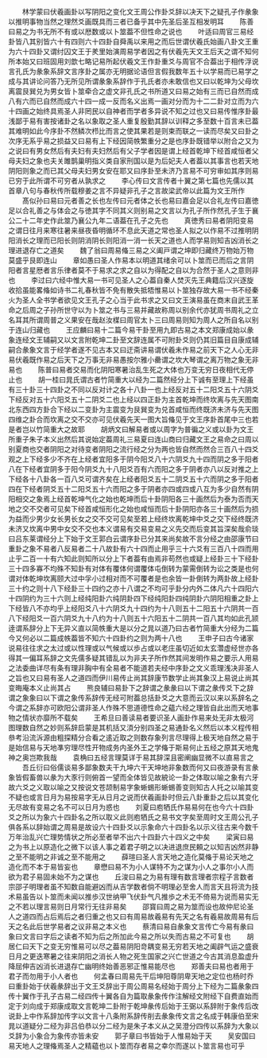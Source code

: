 <!-- { "loadSidebar": true } -->
　　林学蒙曰伏羲画卦以写阴阳之变化文王周公作卦爻辞以决天下之疑孔子作彖象以推明事物当然之理然爻画既具而三者已备乎其中先圣后圣互相发明耳
　　陈善曰易之为书无所不有或以厯数或以卜筮葢不但性命之说也
　　叶适曰周官三易经卦皆八其别皆六十有四则六十四卦自舜禹以来用之而后世谓伏羲氏始画八卦文王重为六十四卦又谓纣囚文王于羑里始演周易学者因之有伏羲先天文王后天之谓不知何所本始又曰班固用刘歆七略记易所起伏羲文王作卦重爻与周官不合葢出于相传浮说言孔氏为彖象系辞文言序卦之属亦无明据论语但言假我数年五十以学易而已易学之成与其讲论问答乃无所见所谓彖象系辞作于孔氏者亦未敢信也又曰以乾坤为父母坎离震艮巽兑为男女皆卜筮牵合之虚文非孔氏之书所道又曰易之始有三而已自然而成八有六而已自然而成六十四一成一反而名义出焉一画对分而为十二二卦对立而为六十四画之始终具焉圣人非罔民以自神者而学者多异说不知之过也又曰易传惟序卦最浅鄙于易有害按诸卦之名以象取之圣人重复殷勤其辞以训释之多至数十百言未已葢其难明如此今序卦不然鳞次栉比而言之使其果若是则束而联之一读而尽矣又曰卦之次序无系乎易之损益又曰易有上下经因简帙繁重分之是也序卦既错举以附合之又为之说曰有男女然后有夫妇有夫妇然后有父子学者因是谓上经首乾坤下经首咸恒者父母夫妇之象也夫关雎鹊巢明指义类自家刑国以是为后妃夫人者葢以其事言也若天地阴阳则象之而已其父母夫妇男女安在耶又曰序卦至未济乃言易不可穷审如其序则易已穷于此所谓不可穷者从孰求之
　　李心传曰文言传者十翼之第七篇也先儒以其首章八句与春秋传所载穆姜之言不异疑非孔子之言故梁武帝以此篇为文王所作
　　髙似孙曰易曰元者善之长也左传曰元者体之长也易曰嘉会足以合礼左传曰嘉徳足以合礼善之与体会之与徳其字不同其义则别易之文言以为孔子所作然孔子生于襄公二十二年史作此筮乃襄公九年二语葢在孔子之先也
　　真徳秀曰易者阴阳变易之谓日往月来寒往暑来昼夜昏明循环不息此天道之常也圣人拟之以作易不过推明阴阳消长之理而已阳长则阴消阴长则阳消一消一长天之道也人而学易则知吉凶消长之理进退存亡之道矣
　　魏了翁曰周易偹三易之义阖戸谓之坤即归藏终万物始万物莫盛乎艮即连山
　　章如愚曰圣人作易本以明道其绪余可以卜筮而已而后之言阴阳者言星厯者言乐律者莫不于易求之求之自以为得配之自以为合然于圣人之意则非也
　　李过曰六经中惟大易一书可见圣人之心葢自秦人焚灭先王典籍后汉兴逐旋收拾虽能畧偹如诗书二礼春秋皆不免有散失抵牾惟易以卜筮独存故大易一书不经秦火为圣人全书学者欲见文王孔子之心当于此书求之又曰文王演易虽在商末自武王革命之后周之子孙所世守以为卜筮之书与三易并藏故称周以别余代亦犹周书周礼之立名耳其所谓周普之义果安在哉赵汝楳曰周官太卜三曰周易则知为周人之所自名以别于连山归藏也
　　王应麟曰易十二篇今易干卦至用九即古易之本文郑康成始以彖象连经文王辅嗣又以文言附乾坤二卦至文辞连属不可附卦爻则仍其旧篇目自康成辅嗣合彖象文言于经学者遂不见古本又曰迂斋讲易谓伏羲未作易之前天下之人心无非易伏羲既作易之后天下之万事无非易愚按尔雅小罍谓之坎大琴谓之离万物之象无非易也
　　陈普曰易者交易而化阴阳寒暑治乱生死之大体也万变无穷日夜相代无停止也
　　胡一桂曰晁氏谓古者竹简重大以经为二篇然经分上下诚有至理上下经虽有三十卦三十四卦之不同以反对计之各十八卦一也上经反对五十二阳爻五十六阴爻下经反对五十六阳爻五十二阴爻二也上经以四正卦为主首乾坤而终坎离与先天图南北东西四方卦合下经以二变卦为主震变为艮巽变为兑首咸恒而终既济未济与先天图四维之卦合而坎离之交不交亦可见伏羲先天一图大旨偹见于文王序卦首尾中三也若是者岂以竹简重大之故耶
　　胡炳文曰解易者或以周字为普徧之义或以卦为文王所重子朱子本义出然后其说始定葢周礼三易夏曰连山商曰归藏文王之易命之曰周以别夏商也交者阴阳之对待变者阴阳之流行经之分为两也皆自然而然合三百八十四爻观之上下经多少不齐在上经者宜阳多于阴今阳爻八十六阴爻九十四而阴之多于阳者八在下经者宜阴多于阳今阴爻九十八阳爻百有六而阳之多于阴者亦八以反对推之上下经各十八卦各一百八爻可谓齐矣在上经者阳爻五十二阴爻五十六而阴之多于阳者四在下经者阴爻五十二阳爻五十六而阳之多于阴者亦四或四或八互为多少自然有阴阳相交之象焉上经首乾坤气化之始也乾坤而后十卦阴阳各三十画然后为泰为否而天地之交不交者可见矣下经首咸恒形化之始也咸恒而后十卦阴阳亦各三十画然后为损为益而少男少女长男长女之交不交可见矣至若上经终坎离乾坤中爻之交下经终既济未济又坎离中男中女交不交也本义谓易有交易变易之义先交而后变其旨深矣哉俞琰曰吕东莱谓经分上下始于文王郭白云谓序卦已分其来尚矣故不言分经之由邵康节曰重卦之象不易者八反易者二十八故卦有六十四而止用乎三十六爻有三百八十四而用止乎二百一十有六知此则知所以分上下者葢有由焉非苟然也或疑上经卦三十下经卦三十四多寡不均殊不知卦有对体有覆体何谓覆体屯倒转为蒙需倒转为讼之类是也何谓对体乾坤坎离颐大过中孚小过相对而不可覆者是也余皆一卦倒转为两卦故上经卦三十约之则十八下经卦三十四约之亦十八谓之不均可乎卦分内外二体凡六十四阳六十四阴约为三十六则上经纯阳卦六纯阴卦四下经纯阳卦四纯阴卦六阴阳相重之卦上下经皆八不亦均乎上经阳爻八十六阴爻九十四约为十八则五十二阳五十六阴共一百八下经阳爻一百六阴爻九十八约为十八则五十六阳五十二阴共一百八其均如此孔颕逹谓系辞分上下无异义直以简帙重大是以分之晁以道乃曰古者竹简重大分经为二篇今又何必以二篇成帙葢皆不知六十四卦约之则为两十八也 
　　王申子曰古今诸家说易往往求之太过或以性理或以气候或以歩占或以老庄虽切近如太玄濳虚经世亦各得其一偏耳系辞之文先儒多疑其错乱以为非夫子所作然其间发明作易之要示人用易之法委曲详尽有条有理非胸中有全易者不能道若夫经中序卦之文义乖理浅决非圣人之旨也又曰易有圣人之道四而伊川易传止尚其辞康节数学止尚其象汉上易说止尚其变晦庵本义止尚其占
　　熊良辅曰易卦下之辞谓之彖彖曰以下谓之彖传爻下之辞谓之象象曰以下谓之象传系辞传无经可附葢总括卦爻之大意而云汉以来以系辞名之今谓之系辞亦可欧阳公谓非圣人作殊不思道德性命之藴六经之理皆自此出而天地事物之情状亦靡所不载矣
　　王希旦曰善读易者要识圣人画卦作易来处无非太极河图理数自然之妙则系辞启蒙是其机括又湏分别四圣之易通卦名义然后以本义程传相叅考沿流泝源由粗探精分合看之逺近取之则数存象列言尽理得上极天地自然之易于是始信易与天地凖穷理尽性开物成务内圣外王之学偹于斯易何止五经之原其天地鬼神之奥岂欺我哉
　　袁桷曰五经言理莫详于易其辞深且密阐幽显微不以直易言之
　　吾丘衍曰俗儒谈易多鄙象数夫干九坤六干天坤地非象数而何又曰夜游录有言彖象皆假畜兽以彖为大豕行则俯首一望而全体皆见故綂论一卦之体取以喻之象有六牙故六爻之义取以喻之又按说文苍颉制易字象蜥蜴形蜥蜴善变则知古人托之以喻其变不疑也或言日月为易按易字无从日月之说而伏羲画卦时但云八卦重卦之后以其变化无尽故有变易之名不可以日月为惑也
　　刘夏曰庖牺氏作易易何在也今六十四卦爻之所以为象六十四卦名之所以取义此则庖牺氏之易书文字矣至周时文王周公孔子俱各系以辞始谓之周易是故设六十四卦爻以示象命六十四卦名以示义往古来今数千万年治乱兴亡理势情状之所必至者举不出六十四卦六十四义之中矣
　　梁寅曰易之为书上以原造化之微下以该人事之着君子明之以决进退庶民頼之以知吉凶然非静之至不能明之非诚之至不能用之
　　薛瑄曰圣人言天地之造化莫偹于易论天地之造化而不本于易皆妄也
　　章懋曰易不为小人谋特不为之谋为小人之事尔小人而欲为君子易固未始不为之谋也
　　丘浚曰易之为易有理有数言理者宗程子言数者宗邵子明理者虽不知数自能避凶而从吉学数者倘不明理必至舍人而言天且将流为技术易虽告以卜筮而未闻以推歩汉世纳甲飞伏卦气凡推歩之术无不倚易为说而易实无之不若以理言易则日月常行无往非易矣
　　邵寳曰周之易为筮而设也故仲尼论圣人之道四而占后焉后之者归重之也又曰有周易故羲易有先天之名有羲易故周易有后天之名此后世学易者之议非易之本义也
　　蔡清曰易自彖象文言传亡今易有彖曰象曰文言曰字后之读者不知为后之所加此今易之所以失而古易之不可复也
　　胡居仁曰天下之变无穷惟易可以尽之葢易阴阳竒耦变易无穷若天地之阖辟气运之盛衰日月之更迭寒暑之往来阴阳之消长人物之死生国家之兴亡世道之今古其消息盈虚升降屈伸吉凶消长进退存亡幽明终始善恶邪正惟易能尽也
　　郑善夫曰易也者用于君子而勿用于小人者也
　　何孟春曰周易先干后坤阳尊阴卑天地之定位也杨时乔曰重卦始于伏羲彖辞出于文王爻辞出于周公周易名经始于周分上下经为二篇彖象四传十翼作于孔子古易二经四传十翼各自为篇取彖象传作注解经文附经下自费直始而定于刘向成于郑康成取文言乾坤二卦附于乾坤彖传后始于王弼以系辞附于象传后改说卦上中作系辞加传字以文言十八条附系辞传削去彖象传文言之名成于韩康伯至宋晁以道疑分二经为非吕伯恭以分二经为是朱子本义从之吴澄分四传以系辞为大象以爻辞为小象合为象传亦皆未安
　　郭子章曰书皆始于人惟易始于天
　　吴安国曰易天地人之理偹焉圣人之精藴也以卜筮而存者易之幸尔而遂以卜筮言易也可乎
